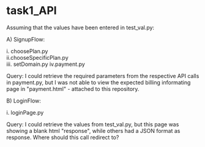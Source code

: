 # task1_API

Assuming that the values have been entered in test_val.py:

A) SignupFlow:

  i. choosePlan.py  
  ii.chooseSpecificPlan.py  
  iii. setDomain.py 
  iv.payment.py 
  
Query: I could retrieve the required parameters from the respective API calls in payment.py, but I was not able to view the expected billing informating page in "payment.html" - attached to this repository. 


B) LoginFlow:

  i. loginPage.py 
  
 Query: I could retrieve the values from test_val.py, but this page was showing a blank html "response", while others had a JSON format as response. Where should this call redirect to?
